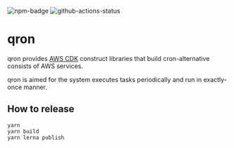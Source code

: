 ![npm-badge][npm-badge]
![github-actions-status][github-actions-status]

# qron

qron provides [AWS CDK][aws-cdk] construct libraries that build cron-alternative consists of AWS services.

qron is aimed for the system executes tasks periodically and run in exactly-once manner.

## How to release

```
yarn
yarn build
yarn lerna publish
```

[aws-cdk]: https://github.com/aws/aws-cdk
[npm-badge]: https://img.shields.io/npm/v/@aereal/qron
[github-actions-status]: https://github.com/aereal/qron/workflows/CI/badge.svg
